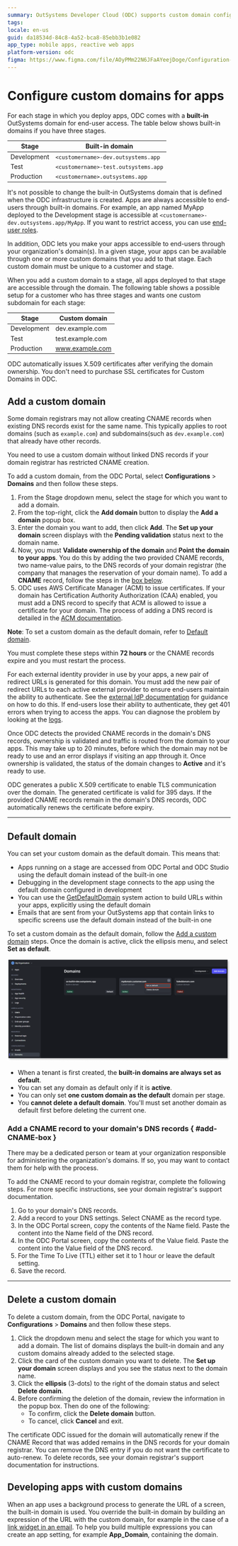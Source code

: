 ```yaml
---
summary: OutSystems Developer Cloud (ODC) supports custom domain configuration for app stages, with automatic SSL certificate issuance and domain validation.
tags: 
locale: en-us
guid: da18534d-84c8-4a52-bca8-85ebb3b1e082
app_type: mobile apps, reactive web apps
platform-version: odc
figma: https://www.figma.com/file/AOyPMm22N6JFaAYeejDoge/Configuration-management?type=design&node-id=3675%3A159&mode=design&t=GIMRhVcd5jweHOdq-1
---
```


# Configure custom domains for apps

For each stage in which you deploy apps, ODC comes with a **built-in** OutSystems domain for end-user access. The table below shows built-in domains if you have three stages.


| Stage       | Built-in domain                      |
| ----------- | ------------------------------------ |
| Development | `<customername>-dev.outsystems.app`  |
| Test        | `<customername>-test.outsystems.app` |
| Production  | `<customername>.outsystems.app`      |

It's not possible to change the built-in OutSystems domain that is defined when the ODC infrastructure is created. Apps are always accessible to end-users through built-in domains. For example, an app named MyApp deployed to the Development stage is accessible at `<customername>-dev.outsystems.app/MyApp`. If you want to restrict access, you can use [end-user roles](../user-management/secure-app-with-roles.md).

In addition, ODC lets you make your apps accessible to end-users through your organization's domain(s). In a given stage, your apps can be available through one or more custom domains that you add to that stage. Each custom domain must be unique to a customer and stage.

When you add a custom domain to a stage, all apps deployed to that stage are accessible through the domain. The following table shows a possible setup for a customer who has three stages and wants one custom subdomain for each stage:

| Stage       | Custom domain    |
| ----------- | ---------------- |
| Development | dev.example.com  |
| Test        | test.example.com |
| Production  | www.example.com  |

<div class="info" markdown="1">

ODC automatically issues X.509 certificates after verifying the domain ownership. You don't need to purchase SSL certificates for Custom Domains in ODC.

</div>

## Add a custom domain

Some domain registrars may not allow creating CNAME records when existing DNS records exist for the same name. This typically applies to root domains (such as `example.com`) and subdomains(such as `dev.example.com`) that already have other records. 

You need to use a custom domain without linked DNS records if your domain registrar has restricted CNAME creation.

To add a custom domain, from the ODC Portal, select **Configurations** > **Domains** and then follow these steps.

1. From the Stage dropdown menu, select the stage for which you want to add a domain.
1. From the top-right, click the **Add domain** button to display the **Add a domain** popup box.
1. Enter the domain you want to add, then click **Add**. The **Set up your domain** screen displays with the **Pending validation** status next to the domain name.
1. Now, you must **Validate ownership of the domain** and **Point the domain to your apps**. You do this by adding the two provided CNAME records, two name-value pairs, to the DNS records of your domain registrar (the company that manages the reservation of your domain name). To add a **CNAME** record, follow the steps in the [box below](#add-CNAME-box).
1. ODC uses AWS Certificate Manager (ACM) to issue certificates. If your domain has Certification Authority Authorization (CAA) enabled, you must add a DNS record to specify that ACM is allowed to issue a certificate for your domain. The process of adding a DNS record is detailed in the [ACM documentation](https://docs.aws.amazon.com/acm/latest/userguide/setup-caa.html).

**Note**: To set a custom domain as the default domain, refer to [Default domain](#default-domain).

<div class="warning" markdown="1">

You must complete these steps within **72 hours** or the CNAME records expire and you must restart the process.

</div>

<div class="info" markdown="1">

For each external identity provider in use by your apps, a new pair of redirect URLs is generated for this domain. You must add the new pair of redirect URLs to each active external provider to ensure end-users maintain the ability to authenticate. See the [external IdP documentation](../manage-platform-app-lifecycle/external-idps/intro.md#apply-an-external-idp) for guidance on how to do this. If end-users lose their ability to authenticate, they get 401 errors when trying to access the apps. You can diagnose the problem by looking at the [logs](../monitor-and-troubleshoot/monitor-apps.md#logs).

</div>

Once ODC detects the provided CNAME records in the domain's DNS records, ownership is validated and traffic is routed from the domain to your apps. This may take up to 20 minutes, before which the domain may not be ready to use and an error displays if visiting an app through it. Once ownership is validated, the status of the domain changes to **Active** and it's ready to use.

ODC generates a public X.509 certificate to enable TLS communication over the domain. The generated certificate is valid for 395 days. If the provided CNAME records remain in the domain's DNS records, ODC automatically renews the certificate before expiry.

---

## Default domain

You can set your custom domain as the default domain. This means that:

* Apps running on a stage are accessed from ODC Portal and ODC Studio using the default domain instead of the built-in one
* Debugging in the development stage connects to the app using the default domain configured in development
* You can use the [GetDefaultDomain](../reference/built-in-functions/url.md) system action to build URLs within your apps, explicitly using the default domain
* Emails that are sent from your OutSystems app that contain links to specific screens use the default domain instead of the built-in one

To set a custom domain as the default domain, follow the [Add a custom domain](#add-a-custom-domain) steps. Once the domain is active, click the ellipsis menu, and select **Set as default**.

![Set domain as default](images/set-default-domain-odcs.png "Set domain as default")

<div class="info" markdown="1">

* When a tenant is first created, the **built-in domains are always set as default**.
* You can set any domain as default only if it is **active**.
* You can only set **one custom domain as the default** domain per stage.
* You **cannot delete a default domain**. You'll must set another domain as default first before deleting the current one.

</div>

### Add a CNAME record to your domain's DNS records  { #add-CNAME-box }

<div class="info" markdown="1">

There may be a dedicated person or team at your organization responsible for administering the organization's domains. If so, you may want to contact them for help with the process.

</div>

To add the CNAME record to your domain registrar, complete the following steps. For more specific instructions, see your domain registrar's support documentation.

1. Go to your domain's DNS records.
1. Add a record to your DNS settings. Select CNAME as the record type.
1. In the ODC Portal screen, copy the contents of the Name field. Paste the content into the Name field of the DNS record.
1. In the ODC Portal screen, copy the contents of the Value field. Paste the content into the Value field of the DNS record.
1. For the Time To Live (TTL) either set it to 1 hour or leave the default setting.
1. Save the record.

---

## Delete a custom domain

To delete a custom domain, from the ODC Portal, navigate to **Configurations** > **Domains** and then follow these steps.

1. Click the dropdown menu and select the stage for which you want to add a domain. The list of domains displays the built-in domain and any custom domains already added to the selected stage.
1. Click the card of the custom domain you want to delete. The **Set up your domain** screen displays and you see the status next to the domain name.
1. Click the **ellipsis** (3-dots) to the right of the domain status and select **Delete domain**.
1. Before confirming the deletion of the domain, review the information in the popup box. Then do one of the following:
     * To confirm, click the **Delete domain** button.
     * To cancel, click **Cancel** and exit.

<div class="info" markdown="1">

The certificate ODC issued for the domain will automatically renew if the CNAME Record that was added remains in the DNS records for your domain registrar. You can remove the DNS entry if you do not want the certificate to auto-renew. To delete records, see your domain registrar's support documentation for instructions.

</div>

## Developing apps with custom domains

When an app uses a background process to generate the URL of a screen, the built-in domain is used. You override the built-in domain by building an expression of the URL with the custom domain, for example in the case of a [link widget in an email](../building-apps/sending-emails/widgets.md#widgets-available-in-emails). To help you build multiple expressions you can create an app setting, for example **App_Domain**, containing the domain.

